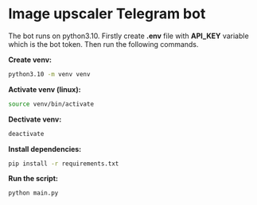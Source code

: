 # Image upscaler Telegram bot

The bot runs on python3.10. Firstly create **.env** file with **API_KEY** variable which is the bot token. Then run the following commands.

**Create venv:**
```bash
python3.10 -m venv venv
```

**Activate venv (linux):**
```bash
source venv/bin/activate
```

**Dectivate venv:**
```bash
deactivate
```

**Install dependencies:**
```bash
pip install -r requirements.txt
```

**Run the script:**
```bash
python main.py
```
